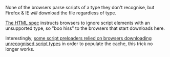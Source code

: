 None of the browsers parse scripts of a type they don't recognise, but Firefox & IE _will_ download the file regardless of type.

[The HTML spec](http://www.whatwg.org/specs/web-apps/current-work/multipage/scripting-1.html#script-processing-prepare) instructs browsers to ignore script elements with an unsupported type, so "boo hiss" to the browsers that start downloads here.

Interestingly, [some script preloaders relied on browsers downloading unrecognised script types](http://blog.getify.com/on-script-loaders/) in order to populate the cache, this trick no longer works.